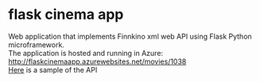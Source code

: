 # flask cinema app
Web application that implements Finnkino xml web API using Flask Python microframework. <br/>
The application is hosted and running in Azure: http://flaskcinemaapp.azurewebsites.net/movies/1038 <br/>
<a href="http://www.finnkino.fi/xml/Schedule/?area=1038">Here</a> is a sample of the API
